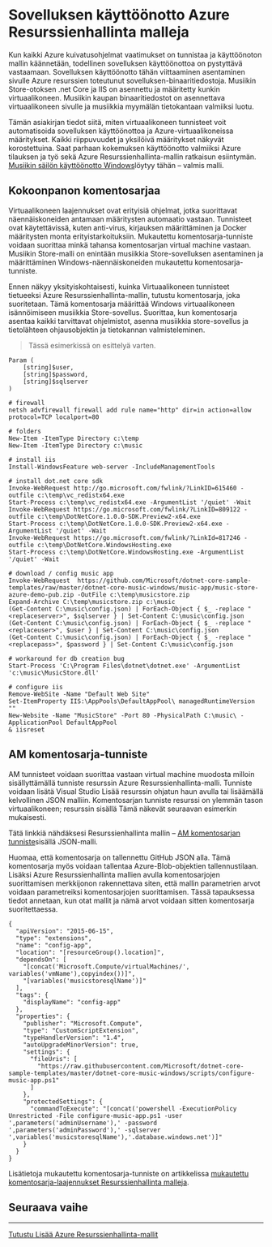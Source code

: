 <properties
   pageTitle="Automaattinen sovelluksen käyttöönottoa virtuaalikoneen tunniste on | Microsoft Azure"
   description="Azure virtuaalikoneen DotNet Core-opetusohjelma"
   services="virtual-machines-windows"
   documentationCenter="virtual-machines"
   authors="neilpeterson"
   manager="timlt"
   editor="tysonn"
   tags="azure-resource-manager"/>

<tags
   ms.service="virtual-machines-windows"
   ms.devlang="na"
   ms.topic="article"
   ms.tgt_pltfrm="vm-windows"
   ms.workload="infrastructure-services"
   ms.date="10/21/2016"
   ms.author="nepeters"/>

# <a name="application-deployment-with-azure-resource-manager-templates"></a>Sovelluksen käyttöönotto Azure Resurssienhallinta malleja

Kun kaikki Azure kuivatusohjelmat vaatimukset on tunnistaa ja käyttöönoton mallin käännetään, todellinen sovelluksen käyttöönottoa on pystyttävä vastaamaan. Sovelluksen käyttöönotto tähän viittaaminen asentaminen sivulle Azure resurssien toteutunut sovelluksen-binaaritiedostoja. Musiikin Store-otoksen .net Core ja IIS on asennettu ja määritetty kunkin virtuaalikoneen. Musiikin kaupan binaaritiedostot on asennettava virtuaalikoneen sivulle ja musiikkia myymälän tietokantaan valmiiksi luotu.

Tämän asiakirjan tiedot siitä, miten virtuaalikoneen tunnisteet voit automatisoida sovelluksen käyttöönottoa ja Azure-virtuaalikoneissa määritykset. Kaikki riippuvuudet ja yksilöivä määritykset näkyvät korostettuina. Saat parhaan kokemuksen käyttöönotto valmiiksi Azure tilauksen ja työ sekä Azure Resurssienhallinta-mallin ratkaisun esiintymän. [Musiikin säilön käyttöönotto Windows](https://github.com/Microsoft/dotnet-core-sample-templates/tree/master/dotnet-core-music-Windows)löytyy tähän – valmis malli.

## <a name="configuration-script"></a>Kokoonpanon komentosarjaa

Virtuaalikoneen laajennukset ovat erityisiä ohjelmat, jotka suorittavat näennäiskoneiden antamaan määritysten automaatio vastaan. Tunnisteet ovat käytettävissä, kuten anti-virus, kirjauksen määrittäminen ja Docker määritysten monta erityistarkoituksiin. Mukautettu komentosarja-tunniste voidaan suorittaa minkä tahansa komentosarjan virtual machine vastaan. Musiikin Store-malli on enintään musiikkia Store-sovelluksen asentaminen ja määrittäminen Windows-näennäiskoneiden mukautettu komentosarja-tunniste.

Ennen näkyy yksityiskohtaisesti, kuinka Virtuaalikoneen tunnisteet tietueeksi Azure Resurssienhallinta-mallin, tutustu komentosarja, joka suoritetaan. Tämä komentosarja määrittää Windows virtuaalikoneen isännöimiseen musiikkia Store-sovellus. Suorittaa, kun komentosarja asentaa kaikki tarvittavat ohjelmistot, asenna musiikkia store-sovellus ja tietolähteen ohjausobjektin ja tietokannan valmisteleminen. 

> Tässä esimerkissä on esittelyä varten.

```none
Param (
    [string]$user,
    [string]$password,
    [string]$sqlserver
)

# firewall
netsh advfirewall firewall add rule name="http" dir=in action=allow protocol=TCP localport=80

# folders
New-Item -ItemType Directory c:\temp
New-Item -ItemType Directory c:\music

# install iis
Install-WindowsFeature web-server -IncludeManagementTools

# install dot.net core sdk
Invoke-WebRequest http://go.microsoft.com/fwlink/?LinkID=615460 -outfile c:\temp\vc_redistx64.exe
Start-Process c:\temp\vc_redistx64.exe -ArgumentList '/quiet' -Wait
Invoke-WebRequest https://go.microsoft.com/fwlink/?LinkID=809122 -outfile c:\temp\DotNetCore.1.0.0-SDK.Preview2-x64.exe
Start-Process c:\temp\DotNetCore.1.0.0-SDK.Preview2-x64.exe -ArgumentList '/quiet' -Wait
Invoke-WebRequest https://go.microsoft.com/fwlink/?LinkId=817246 -outfile c:\temp\DotNetCore.WindowsHosting.exe
Start-Process c:\temp\DotNetCore.WindowsHosting.exe -ArgumentList '/quiet' -Wait

# download / config music app
Invoke-WebRequest  https://github.com/Microsoft/dotnet-core-sample-templates/raw/master/dotnet-core-music-windows/music-app/music-store-azure-demo-pub.zip -OutFile c:\temp\musicstore.zip
Expand-Archive C:\temp\musicstore.zip c:\music
(Get-Content C:\music\config.json) | ForEach-Object { $_ -replace "<replaceserver>", $sqlserver } | Set-Content C:\music\config.json
(Get-Content C:\music\config.json) | ForEach-Object { $_ -replace "<replaceuser>", $user } | Set-Content C:\music\config.json
(Get-Content C:\music\config.json) | ForEach-Object { $_ -replace "<replacepass>", $password } | Set-Content C:\music\config.json

# workaround for db creation bug
Start-Process 'C:\Program Files\dotnet\dotnet.exe' -ArgumentList 'c:\music\MusicStore.dll'

# configure iis
Remove-WebSite -Name "Default Web Site"
Set-ItemProperty IIS:\AppPools\DefaultAppPool\ managedRuntimeVersion ""
New-Website -Name "MusicStore" -Port 80 -PhysicalPath C:\music\ -ApplicationPool DefaultAppPool
& iisreset
```

## <a name="vm-script-extension"></a>AM komentosarja-tunniste

AM tunnisteet voidaan suorittaa vastaan virtual machine muodosta milloin sisällyttämällä tunniste resurssin Azure Resurssienhallinta-malli. Tunniste voidaan lisätä Visual Studio Lisää resurssin ohjatun haun avulla tai lisäämällä kelvollinen JSON malliin. Komentosarjan tunniste resurssi on ylemmän tason virtuaalikoneen; resurssin sisällä Tämä näkevät seuraavan esimerkin mukaisesti.

Tätä linkkiä nähdäksesi Resurssienhallinta mallin – [AM komentosarjan tunniste](https://github.com/Microsoft/dotnet-core-sample-templates/blob/master/dotnet-core-music-windows/azuredeploy.json#L339)sisällä JSON-malli. 

Huomaa, että komentosarja on tallennettu GitHub JSON alla. Tämä komentosarja myös voidaan tallentaa Azure-Blob-objektien tallennustilaan. Lisäksi Azure Resurssienhallinta mallien avulla komentosarjojen suorittamisen merkkijonon rakennettava siten, että mallin parametrien arvot voidaan parametreiksi komentosarjojen suorittamisen. Tässä tapauksessa tiedot annetaan, kun otat mallit ja nämä arvot voidaan sitten komentosarja suoritettaessa.

```none
{
  "apiVersion": "2015-06-15",
  "type": "extensions",
  "name": "config-app",
  "location": "[resourceGroup().location]",
  "dependsOn": [
    "[concat('Microsoft.Compute/virtualMachines/', variables('vmName'),copyindex())]",
    "[variables('musicstoresqlName')]"
  ],
  "tags": {
    "displayName": "config-app"
  },
  "properties": {
    "publisher": "Microsoft.Compute",
    "type": "CustomScriptExtension",
    "typeHandlerVersion": "1.4",
    "autoUpgradeMinorVersion": true,
    "settings": {
      "fileUris": [
        "https://raw.githubusercontent.com/Microsoft/dotnet-core-sample-templates/master/dotnet-core-music-windows/scripts/configure-music-app.ps1"
      ]
    },
    "protectedSettings": {
      "commandToExecute": "[concat('powershell -ExecutionPolicy Unrestricted -File configure-music-app.ps1 -user ',parameters('adminUsername'),' -password ',parameters('adminPassword'),' -sqlserver ',variables('musicstoresqlName'),'.database.windows.net')]"
    }
  }
}
```

Lisätietoja mukautettu komentosarja-tunniste on artikkelissa [mukautettu komentosarja-laajennukset Resurssienhallinta malleja](./virtual-machines-windows-extensions-customscript.md).

## <a name="next-step"></a>Seuraava vaihe

<hr>

[Tutustu Lisää Azure Resurssienhallinta-mallit](https://github.com/Azure/azure-quickstart-templates)
